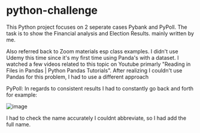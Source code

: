 # python-challenge

This Python project focuses on 2 seperate cases Pybank and PyPoll. The task is to show the Financial analysis and Election Results.
mainly written by me.

Also referred back to Zoom materials esp class examples. I didn't use Udemy this time since it's my first time using Panda's with a dataset.
I watched a few videos related to this topic on Youtube primarly "Reading in Files in Pandas | Python Pandas Tutorials". After realizing I couldn't use Pandas for this problem, I had to use a different approach 

PyPoll:
In regards to consistent results I had to constantly go back and forth for example: 

![image](https://github.com/Mohammed-a-ali01/python-challenge/assets/81397577/5803896e-d6af-413b-a3c7-5dccdb059038)

I had to check the name accurately I couldnt abbreviate, so I had add the full name. 


